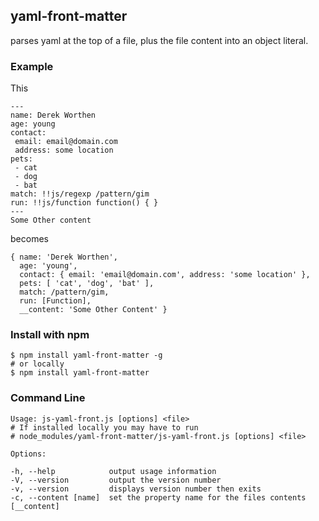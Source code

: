 ## yaml-front-matter

parses yaml at the top of a file, plus the file content into an object literal.

### Example

This 

    ---
    name: Derek Worthen
    age: young
    contact: 
     email: email@domain.com
     address: some location
    pets: 
     - cat
     - dog
     - bat
    match: !!js/regexp /pattern/gim
    run: !!js/function function() { }
    ---
    Some Other content
    
becomes

    { name: 'Derek Worthen',
      age: 'young',
      contact: { email: 'email@domain.com', address: 'some location' },
      pets: [ 'cat', 'dog', 'bat' ],
      match: /pattern/gim,
      run: [Function],
      __content: 'Some Other Content' }
      
### Install with npm

    $ npm install yaml-front-matter -g
    # or locally
    $ npm install yaml-front-matter
    
### Command Line

    Usage: js-yaml-front.js [options] <file>
    # If installed locally you may have to run 
    # node_modules/yaml-front-matter/js-yaml-front.js [options] <file>

    Options:

    -h, --help            output usage information
    -V, --version         output the version number
    -v, --version         displays version number then exits
    -c, --content [name]  set the property name for the files contents [__content]
    
    


      


    
    